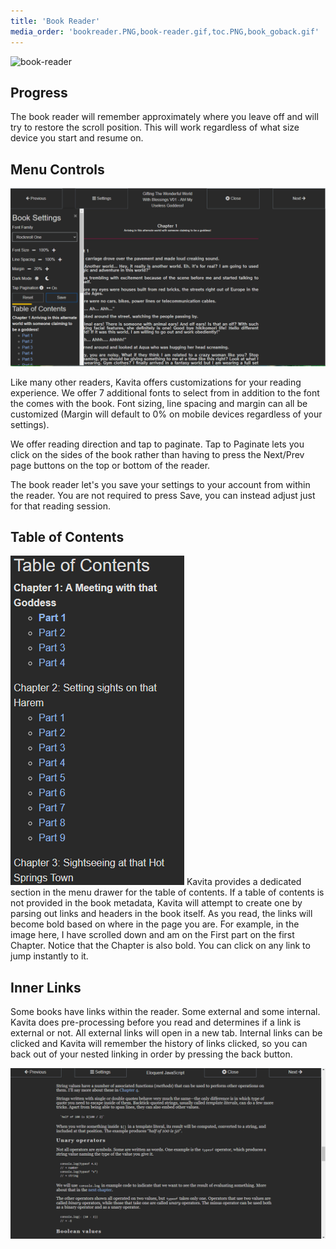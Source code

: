 ```yaml
---
title: 'Book Reader'
media_order: 'bookreader.PNG,book-reader.gif,toc.PNG,book_goback.gif'
---
```


![book-reader](book-reader.gif "book-reader")

## Progress
The book reader will remember approximately where you leave off and will try to restore the scroll position. This will work regardless of what size device you start and resume on. 

## Menu Controls
![bookreader](bookreader.PNG "bookreader")

Like many other readers, Kavita offers customizations for your reading experience. We offer 7 additional fonts to select from in addition to the font the comes with the book. Font sizing, line spacing and margin can all be customized (Margin will default to 0% on mobile devices regardless of your settings). 

We offer reading direction and tap to paginate. Tap to Paginate lets you click on the sides of the book rather than having to press the Next/Prev page buttons on the top or bottom of the reader. 

The book reader let's you save your settings to your account from within the reader. You are not required to press Save, you can instead adjust just for that reading session. 

## Table of Contents
![toc](toc.PNG "toc")
Kavita provides a dedicated section in the menu drawer for the table of contents. If a table of contents is not provided in the book metadata, Kavita will attempt to create one by parsing out links and headers in the book itself. As you read, the links will become bold based on where in the page you are. For example, in the image here, I have scrolled down and am on the First part on the first Chapter. Notice that the Chapter is also bold. You can click on any link to jump instantly to it. 

## Inner Links
Some books have links within the reader. Some external and some internal. Kavita does pre-processing before you read and determines if a link is external or not. All external links will open in a new tab. Internal links can be clicked and Kavita will remember the history of links clicked, so you can back out of your nested linking in order by pressing the back button. 

![book_goback](book_goback.gif "book_goback")
